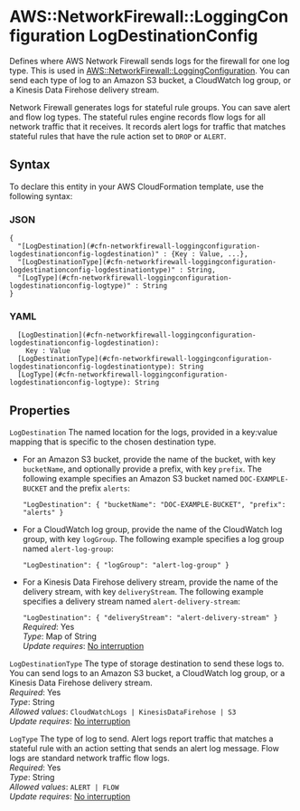 # AWS::NetworkFirewall::LoggingConfiguration LogDestinationConfig<a name="aws-properties-networkfirewall-loggingconfiguration-logdestinationconfig"></a>

Defines where AWS Network Firewall sends logs for the firewall for one log type\. This is used in [AWS::NetworkFirewall::LoggingConfiguration](aws-resource-networkfirewall-loggingconfiguration.md)\. You can send each type of log to an Amazon S3 bucket, a CloudWatch log group, or a Kinesis Data Firehose delivery stream\.

Network Firewall generates logs for stateful rule groups\. You can save alert and flow log types\. The stateful rules engine records flow logs for all network traffic that it receives\. It records alert logs for traffic that matches stateful rules that have the rule action set to `DROP` or `ALERT`\. 

## Syntax<a name="aws-properties-networkfirewall-loggingconfiguration-logdestinationconfig-syntax"></a>

To declare this entity in your AWS CloudFormation template, use the following syntax:

### JSON<a name="aws-properties-networkfirewall-loggingconfiguration-logdestinationconfig-syntax.json"></a>

```
{
  "[LogDestination](#cfn-networkfirewall-loggingconfiguration-logdestinationconfig-logdestination)" : {Key : Value, ...},
  "[LogDestinationType](#cfn-networkfirewall-loggingconfiguration-logdestinationconfig-logdestinationtype)" : String,
  "[LogType](#cfn-networkfirewall-loggingconfiguration-logdestinationconfig-logtype)" : String
}
```

### YAML<a name="aws-properties-networkfirewall-loggingconfiguration-logdestinationconfig-syntax.yaml"></a>

```
  [LogDestination](#cfn-networkfirewall-loggingconfiguration-logdestinationconfig-logdestination): 
    Key : Value
  [LogDestinationType](#cfn-networkfirewall-loggingconfiguration-logdestinationconfig-logdestinationtype): String
  [LogType](#cfn-networkfirewall-loggingconfiguration-logdestinationconfig-logtype): String
```

## Properties<a name="aws-properties-networkfirewall-loggingconfiguration-logdestinationconfig-properties"></a>

`LogDestination`  <a name="cfn-networkfirewall-loggingconfiguration-logdestinationconfig-logdestination"></a>
The named location for the logs, provided in a key:value mapping that is specific to the chosen destination type\.   
+ For an Amazon S3 bucket, provide the name of the bucket, with key `bucketName`, and optionally provide a prefix, with key `prefix`\. The following example specifies an Amazon S3 bucket named `DOC-EXAMPLE-BUCKET` and the prefix `alerts`: 

   `"LogDestination": { "bucketName": "DOC-EXAMPLE-BUCKET", "prefix": "alerts" }` 
+ For a CloudWatch log group, provide the name of the CloudWatch log group, with key `logGroup`\. The following example specifies a log group named `alert-log-group`: 

   `"LogDestination": { "logGroup": "alert-log-group" }` 
+ For a Kinesis Data Firehose delivery stream, provide the name of the delivery stream, with key `deliveryStream`\. The following example specifies a delivery stream named `alert-delivery-stream`: 

   `"LogDestination": { "deliveryStream": "alert-delivery-stream" }` 
*Required*: Yes  
*Type*: Map of String  
*Update requires*: [No interruption](https://docs.aws.amazon.com/AWSCloudFormation/latest/UserGuide/using-cfn-updating-stacks-update-behaviors.html#update-no-interrupt)

`LogDestinationType`  <a name="cfn-networkfirewall-loggingconfiguration-logdestinationconfig-logdestinationtype"></a>
The type of storage destination to send these logs to\. You can send logs to an Amazon S3 bucket, a CloudWatch log group, or a Kinesis Data Firehose delivery stream\.  
*Required*: Yes  
*Type*: String  
*Allowed values*: `CloudWatchLogs | KinesisDataFirehose | S3`  
*Update requires*: [No interruption](https://docs.aws.amazon.com/AWSCloudFormation/latest/UserGuide/using-cfn-updating-stacks-update-behaviors.html#update-no-interrupt)

`LogType`  <a name="cfn-networkfirewall-loggingconfiguration-logdestinationconfig-logtype"></a>
The type of log to send\. Alert logs report traffic that matches a stateful rule with an action setting that sends an alert log message\. Flow logs are standard network traffic flow logs\.   
*Required*: Yes  
*Type*: String  
*Allowed values*: `ALERT | FLOW`  
*Update requires*: [No interruption](https://docs.aws.amazon.com/AWSCloudFormation/latest/UserGuide/using-cfn-updating-stacks-update-behaviors.html#update-no-interrupt)